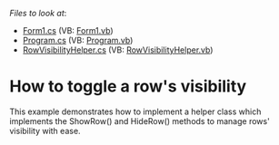 <!-- default file list -->
*Files to look at*:

* [Form1.cs](./CS/WindowsApplication1/Form1.cs) (VB: [Form1.vb](./VB/WindowsApplication1/Form1.vb))
* [Program.cs](./CS/WindowsApplication1/Program.cs) (VB: [Program.vb](./VB/WindowsApplication1/Program.vb))
* [RowVisibilityHelper.cs](./CS/WindowsApplication1/RowVisibilityHelper.cs) (VB: [RowVisibilityHelper.vb](./VB/WindowsApplication1/RowVisibilityHelper.vb))
<!-- default file list end -->
# How to toggle a row's visibility


<p>This example demonstrates how to implement a helper class which implements the ShowRow() and HideRow() methods to manage rows' visibility with ease.</p>

<br/>



